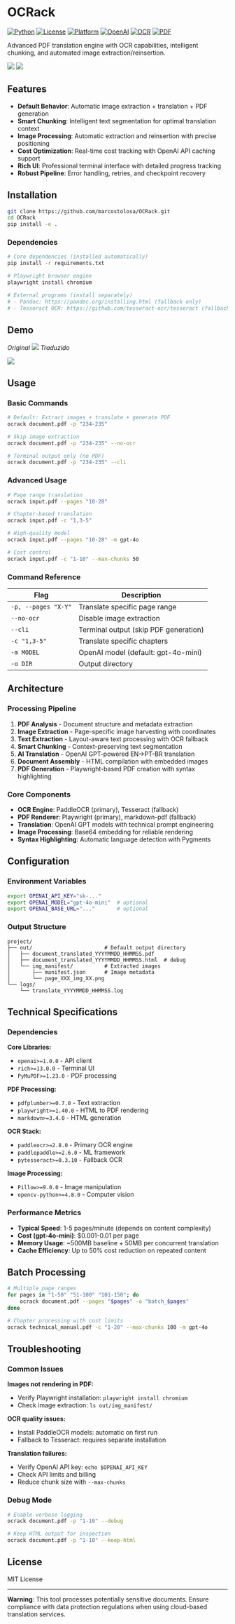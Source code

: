 # OCRack

[![Python](https://img.shields.io/badge/python-3.8%2B-blue.svg)](https://python.org)
[![License](https://img.shields.io/badge/license-MIT-green.svg)](LICENSE)
[![Platform](https://img.shields.io/badge/platform-windows%20%7C%20linux%20%7C%20macos-lightgrey.svg)](https://github.com/marcostolosa/OCRack)
[![OpenAI](https://img.shields.io/badge/engine-GPT--4o-orange.svg)](https://openai.com)
[![OCR](https://img.shields.io/badge/ocr-PaddleOCR-red.svg)](https://github.com/PaddlePaddle/PaddleOCR)
[![PDF](https://img.shields.io/badge/render-Playwright-purple.svg)](https://playwright.dev)

Advanced PDF translation engine with OCR capabilities, intelligent chunking, and automated image extraction/reinsertion.

![](assets/demo.png) 
![](assets/demo2.png)

## Features

- **Default Behavior**: Automatic image extraction + translation + PDF generation
- **Smart Chunking**: Intelligent text segmentation for optimal translation context
- **Image Processing**: Automatic extraction and reinsertion with precise positioning
- **Cost Optimization**: Real-time cost tracking with OpenAI API caching support
- **Rich UI**: Professional terminal interface with detailed progress tracking
- **Robust Pipeline**: Error handling, retries, and checkpoint recovery

## Installation

```bash
git clone https://github.com/marcostolosa/OCRack.git
cd OCRack
pip install -e .
```

### Dependencies

```bash
# Core dependencies (installed automatically)
pip install -r requirements.txt

# Playwright browser engine
playwright install chromium

# External programs (install separately)
# - Pandoc: https://pandoc.org/installing.html (fallback only)
# - Tesseract OCR: https://github.com/tesseract-ocr/tesseract (fallback only)
```
## Demo

*Original*
![](assets/en-us.png)
*Traduzido*

![](assets/pt-br.png)


## Usage

### Basic Commands

```bash
# Default: Extract images + translate + generate PDF
ocrack document.pdf -p "234-235"

# Skip image extraction
ocrack document.pdf -p "234-235" --no-ocr

# Terminal output only (no PDF)
ocrack document.pdf -p "234-235" --cli
```

### Advanced Usage

```bash
# Page range translation
ocrack input.pdf --pages "10-28"

# Chapter-based translation  
ocrack input.pdf -c "1,3-5"

# High-quality model
ocrack input.pdf --pages "10-28" -m gpt-4o

# Cost control
ocrack input.pdf -c "1-10" --max-chunks 50
```

### Command Reference

| Flag | Description |
|------|-------------|
| `-p, --pages "X-Y"` | Translate specific page range |
| `--no-ocr` | Disable image extraction |
| `--cli` | Terminal output (skip PDF generation) |
| `-c "1,3-5"` | Translate specific chapters |
| `-m MODEL` | OpenAI model (default: gpt-4o-mini) |
| `-o DIR` | Output directory |

## Architecture

### Processing Pipeline

1. **PDF Analysis** - Document structure and metadata extraction
2. **Image Extraction** - Page-specific image harvesting with coordinates
3. **Text Extraction** - Layout-aware text processing with OCR fallback
4. **Smart Chunking** - Context-preserving text segmentation
5. **AI Translation** - OpenAI GPT-powered EN→PT-BR translation
6. **Document Assembly** - HTML compilation with embedded images
7. **PDF Generation** - Playwright-based PDF creation with syntax highlighting

### Core Components

- **OCR Engine**: PaddleOCR (primary), Tesseract (fallback)
- **PDF Renderer**: Playwright (primary), markdown-pdf (fallback)  
- **Translation**: OpenAI GPT models with technical prompt engineering
- **Image Processing**: Base64 embedding for reliable rendering
- **Syntax Highlighting**: Automatic language detection with Pygments

## Configuration

### Environment Variables

```bash
export OPENAI_API_KEY="sk-..."
export OPENAI_MODEL="gpt-4o-mini"  # optional
export OPENAI_BASE_URL="..."       # optional
```

### Output Structure

```
project/
├── out/                       # Default output directory
│   ├── document_translated_YYYYMMDD_HHMMSS.pdf
│   ├── document_translated_YYYYMMDD_HHMMSS.html  # debug
│   └── img_manifest/          # Extracted images
│       ├── manifest.json      # Image metadata
│       └── page_XXX_img_XX.png
└── logs/
    └── translate_YYYYMMDD_HHMMSS.log
```

## Technical Specifications

### Dependencies

**Core Libraries:**
- `openai>=1.0.0` - API client
- `rich>=13.0.0` - Terminal UI
- `PyMuPDF>=1.23.0` - PDF processing

**PDF Processing:**
- `pdfplumber>=0.7.0` - Text extraction
- `playwright>=1.40.0` - HTML to PDF rendering
- `markdown>=3.4.0` - HTML generation

**OCR Stack:**
- `paddleocr>=2.8.0` - Primary OCR engine
- `paddlepaddle>=2.6.0` - ML framework
- `pytesseract>=0.3.10` - Fallback OCR

**Image Processing:**
- `Pillow>=9.0.0` - Image manipulation
- `opencv-python>=4.8.0` - Computer vision

### Performance Metrics

- **Typical Speed**: 1-5 pages/minute (depends on content complexity)
- **Cost (gpt-4o-mini)**: $0.001-0.01 per page
- **Memory Usage**: ~500MB baseline + 50MB per concurrent translation
- **Cache Efficiency**: Up to 50% cost reduction on repeated content

## Batch Processing

```bash
# Multiple page ranges
for pages in "1-50" "51-100" "101-150"; do
    ocrack document.pdf --pages "$pages" -o "batch_$pages"
done

# Chapter processing with cost limits
ocrack technical_manual.pdf -c "1-20" --max-chunks 100 -m gpt-4o
```

## Troubleshooting

### Common Issues

**Images not rendering in PDF:**
- Verify Playwright installation: `playwright install chromium`
- Check image extraction: `ls out/img_manifest/`

**OCR quality issues:**
- Install PaddleOCR models: automatic on first run
- Fallback to Tesseract: requires separate installation

**Translation failures:**
- Verify OpenAI API key: `echo $OPENAI_API_KEY`
- Check API limits and billing
- Reduce chunk size with `--max-chunks`

### Debug Mode

```bash
# Enable verbose logging
ocrack document.pdf -p "1-10" --debug

# Keep HTML output for inspection
ocrack document.pdf -p "1-10" --keep-html
```

## License

MIT License

---

**Warning**: This tool processes potentially sensitive documents. Ensure compliance with data protection regulations when using cloud-based translation services.